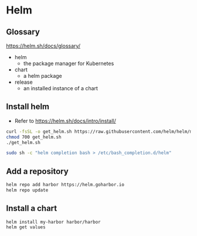 # Helm

## Glossary

https://helm.sh/docs/glossary/

- helm
  - the package manager for Kubernetes
- chart
  - a helm package
- release
  - an installed instance of a chart

## Install helm

- Refer to https://helm.sh/docs/intro/install/

```bash
curl -fsSL -o get_helm.sh https://raw.githubusercontent.com/helm/helm/main/scripts/get-helm-3
chmod 700 get_helm.sh
./get_helm.sh

sudo sh -c "helm completion bash > /etc/bash_completion.d/helm"
```



## Add a repository

```bash
helm repo add harbor https://helm.goharbor.io
helm repo update
```



## Install a chart

```
helm install my-harbor harbor/harbor
helm get values
```
